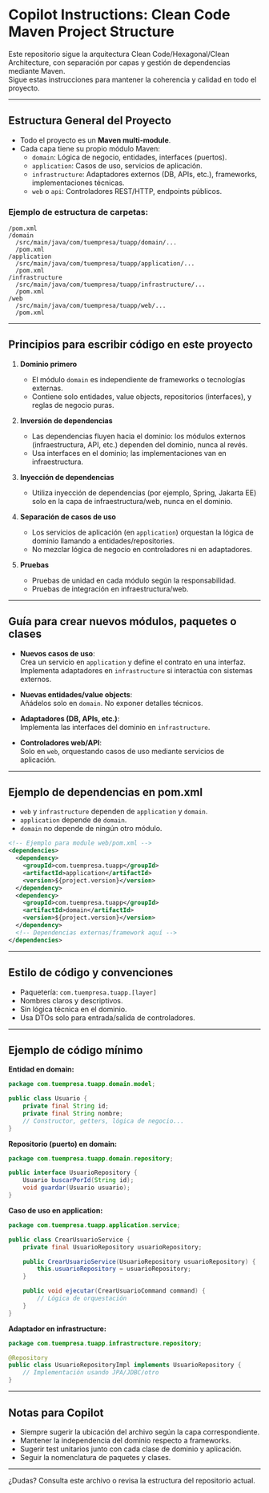 # Copilot Instructions: Clean Code Maven Project Structure

Este repositorio sigue la arquitectura Clean Code/Hexagonal/Clean Architecture, con separación por capas y gestión de dependencias mediante Maven.  
Sigue estas instrucciones para mantener la coherencia y calidad en todo el proyecto.

---

## Estructura General del Proyecto

- Todo el proyecto es un **Maven multi-module**.
- Cada capa tiene su propio módulo Maven:
  - `domain`: Lógica de negocio, entidades, interfaces (puertos).
  - `application`: Casos de uso, servicios de aplicación.
  - `infrastructure`: Adaptadores externos (DB, APIs, etc.), frameworks, implementaciones técnicas.
  - `web` o `api`: Controladores REST/HTTP, endpoints públicos.

### Ejemplo de estructura de carpetas:
```
/pom.xml
/domain
  /src/main/java/com/tuempresa/tuapp/domain/...
  /pom.xml
/application
  /src/main/java/com/tuempresa/tuapp/application/...
  /pom.xml
/infrastructure
  /src/main/java/com/tuempresa/tuapp/infrastructure/...
  /pom.xml
/web
  /src/main/java/com/tuempresa/tuapp/web/...
  /pom.xml
```

---

## Principios para escribir código en este proyecto

1. **Dominio primero**
   - El módulo `domain` es independiente de frameworks o tecnologías externas.
   - Contiene solo entidades, value objects, repositorios (interfaces), y reglas de negocio puras.

2. **Inversión de dependencias**
   - Las dependencias fluyen hacia el dominio: los módulos externos (infraestructura, API, etc.) dependen del dominio, nunca al revés.
   - Usa interfaces en el dominio; las implementaciones van en infraestructura.

3. **Inyección de dependencias**
   - Utiliza inyección de dependencias (por ejemplo, Spring, Jakarta EE) solo en la capa de infraestructura/web, nunca en el dominio.

4. **Separación de casos de uso**
   - Los servicios de aplicación (en `application`) orquestan la lógica de dominio llamando a entidades/repositories.
   - No mezclar lógica de negocio en controladores ni en adaptadores.

5. **Pruebas**
   - Pruebas de unidad en cada módulo según la responsabilidad.
   - Pruebas de integración en infraestructura/web.

---

## Guía para crear nuevos módulos, paquetes o clases

- **Nuevos casos de uso**:  
  Crea un servicio en `application` y define el contrato en una interfaz.  
  Implementa adaptadores en `infrastructure` si interactúa con sistemas externos.

- **Nuevas entidades/value objects**:  
  Añádelos solo en `domain`. No exponer detalles técnicos.

- **Adaptadores (DB, APIs, etc.)**:  
  Implementa las interfaces del dominio en `infrastructure`.

- **Controladores web/API**:  
  Solo en `web`, orquestando casos de uso mediante servicios de aplicación.

---

## Ejemplo de dependencias en pom.xml

- `web` y `infrastructure` dependen de `application` y `domain`.
- `application` depende de `domain`.
- `domain` no depende de ningún otro módulo.

```xml
<!-- Ejemplo para module web/pom.xml -->
<dependencies>
  <dependency>
    <groupId>com.tuempresa.tuapp</groupId>
    <artifactId>application</artifactId>
    <version>${project.version}</version>
  </dependency>
  <dependency>
    <groupId>com.tuempresa.tuapp</groupId>
    <artifactId>domain</artifactId>
    <version>${project.version}</version>
  </dependency>
  <!-- Dependencias externas/framework aquí -->
</dependencies>
```

---

## Estilo de código y convenciones

- Paquetería: `com.tuempresa.tuapp.[layer]`
- Nombres claros y descriptivos.
- Sin lógica técnica en el dominio.
- Usa DTOs solo para entrada/salida de controladores.

---

## Ejemplo de código mínimo

**Entidad en domain:**
```java
package com.tuempresa.tuapp.domain.model;

public class Usuario {
    private final String id;
    private final String nombre;
    // Constructor, getters, lógica de negocio...
}
```

**Repositorio (puerto) en domain:**
```java
package com.tuempresa.tuapp.domain.repository;

public interface UsuarioRepository {
    Usuario buscarPorId(String id);
    void guardar(Usuario usuario);
}
```

**Caso de uso en application:**
```java
package com.tuempresa.tuapp.application.service;

public class CrearUsuarioService {
    private final UsuarioRepository usuarioRepository;

    public CrearUsuarioService(UsuarioRepository usuarioRepository) {
        this.usuarioRepository = usuarioRepository;
    }

    public void ejecutar(CrearUsuarioCommand command) {
        // Lógica de orquestación
    }
}
```

**Adaptador en infrastructure:**
```java
package com.tuempresa.tuapp.infrastructure.repository;

@Repository
public class UsuarioRepositoryImpl implements UsuarioRepository {
    // Implementación usando JPA/JDBC/otro
}
```

---

## Notas para Copilot

- Siempre sugerir la ubicación del archivo según la capa correspondiente.
- Mantener la independencia del dominio respecto a frameworks.
- Sugerir test unitarios junto con cada clase de dominio y aplicación.
- Seguir la nomenclatura de paquetes y clases.

---

¿Dudas? Consulta este archivo o revisa la estructura del repositorio actual.
